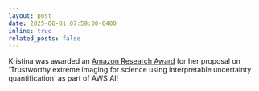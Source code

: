 ```yaml
---
layout: post
date: 2025-06-01 07:59:00-0400
inline: true
related_posts: false
---
```


Kristina was awarded an <a href='https://www.amazon.science/research-awards/program-updates/70-amazon-research-award-recipients-announced?utm_campaign=70-amazon-research-award-recipients-announced&utm_medium=organic-asw&utm_source=linkedin&utm_content=2025-06-03-70-amazon-research-award-recipients-announced&utm_term=2025-june'>Amazon Research Award</a> for her proposal on 'Trustworthy extreme imaging for science using interpretable uncertainty quantification' as part of AWS AI!
